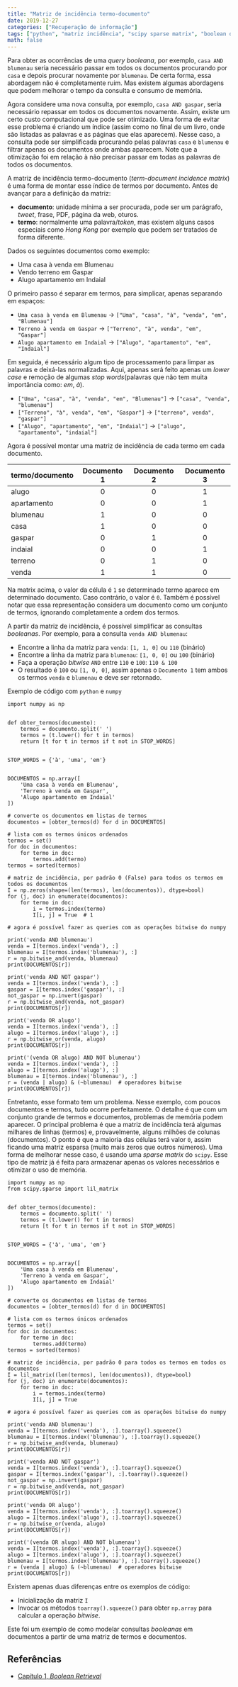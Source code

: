 ```yaml
---
title: "Matriz de incidência termo-documento"
date: 2019-12-27
categories: ["Recuperação de informação"]
tags: ["python", "matriz incidência", "scipy sparse matrix", "boolean query"]
math: false
---
```


Para obter as ocorrências de uma _query booleana_, por exemplo, `casa AND blumenau` seria necessário passar em todos os documentos procurando por `casa` e depois procurar novamente por `blumenau`.
De certa forma, essa abordagem não é completamente ruim.
Mas existem algumas abordagens que podem melhorar o tempo da consulta e consumo de memória.

<!-- more -->

Agora considere uma nova consulta, por exemplo, `casa AND gaspar`, seria necessário repassar em todos os documentos novamente.
Assim, existe um certo custo computacional que pode ser otimizado.
Uma forma de evitar esse problema é criando um índice (assim como no final de um livro, onde são listadas as palavras e as páginas que elas aparecem).
Nesse caso, a consulta pode ser simplificada procurando pelas palavras `casa` e `blumenau` e filtrar apenas os documentos onde ambas aparecem.
Note que a otimização foi em relação à não precisar passar em todas as palavras de todos os documentos.

A matriz de incidência termo-documento (_term-document incidence matrix_) é uma forma de montar esse índice de termos por documento.
Antes de avançar para a definição da matriz:

* **documento**: unidade mínima a ser procurada, pode ser um parágrafo, _tweet_, frase, PDF, página da web, oturos.
* **termo**: normalmente uma palavra/_token_, mas existem alguns casos especiais como _Hong Kong_ por exemplo que podem ser tratados de forma diferente.

Dados os seguintes documentos como exemplo:

* Uma casa à venda em Blumenau
* Vendo terreno em Gaspar
* Alugo apartamento em Indaial

O primeiro passo é separar em termos, para simplicar, apenas separando em espaços:

* `Uma casa à venda em Blumenau` -> `["Uma", "casa", "à", "venda", "em", "Blumenau"]`
* `Terreno à venda em Gaspar` -> `["Terreno", "à", venda", "em", "Gaspar"]`
* `Alugo apartamento em Indaial` -> `["Alugo", "apartamento", "em", "Indaial"]`

Em seguida, é necessário algum tipo de processamento para limpar as palavras e deixá-las normalizadas.
Aqui, apenas será feito apenas um _lower case_ e remoção de algumas _stop words_(palavras que não tem muita importância como: _em_, _à_).

* `["Uma", "casa", "à", "venda", "em", "Blumenau"]` -> `["casa", "venda", "blumenau"]`
* `["Terreno", "à", venda", "em", "Gaspar"]` -> `["terreno", venda", "gaspar"]`
* `["Alugo", "apartamento", "em", "Indaial"]` -> `["alugo", "apartamento", "indaial"]`

Agora é possível montar uma matriz de incidência de cada termo em cada documento.

|termo/documento|Documento 1|Documento 2|Documento 3|
|---------------|:---------:|:---------:|:---------:|
|alugo          | 0         | 0         | 1         |
|apartamento    | 0         | 0         | 1         |
|blumenau       | 1         | 0         | 0         |
|casa           | 1         | 0         | 0         |
|gaspar         | 0         | 1         | 0         |
|indaial        | 0         | 0         | 1         |
|terreno        | 0         | 1         | 0         |
|venda          | 1         | 1         | 0         |

Na matrix acima, o valor da célula é `1` se determinado termo aparece em determinado documento. Caso contrário, o valor é `0`.
Também é possível notar que essa representação considera um documento como um conjunto de termos, ignorando completamente a ordem dos termos.

A partir da matriz de incidência, é possível simplificar as consultas _booleanas_.
Por exemplo, para a consulta `venda AND blumenau`:

* Encontre a linha da matriz para `venda`: `[1, 1, 0]` ou `110` (binário)
* Encontre a linha da matriz para `blumenau`: `[1, 0, 0]` ou `100` (binário)
* Faça a operação _bitwise_ `AND` entre `110` e `100`: `110 & 100`
* O resultado é `100` ou `[1, 0, 0]`, assim apenas o `Documento 1` tem ambos os termos `venda` e `blumenau` e deve ser retornado.

Exemplo de código com `python` e `numpy`

```
import numpy as np


def obter_termos(documento):
    termos = documento.split(' ')
    termos = (t.lower() for t in termos)
    return [t for t in termos if t not in STOP_WORDS]


STOP_WORDS = {'à', 'uma', 'em'}


DOCUMENTOS = np.array([
    'Uma casa à venda em Blumenau',
    'Terreno à venda em Gaspar',
    'Alugo apartamento em Indaial'
])

# converte os documentos em listas de termos
documentos = [obter_termos(d) for d in DOCUMENTOS]

# lista com os termos únicos ordenados
termos = set()
for doc in documentos:
    for termo in doc:
        termos.add(termo)
termos = sorted(termos)

# matriz de incidência, por padrão 0 (False) para todos os termos em todos os documentos
I = np.zeros(shape=(len(termos), len(documentos)), dtype=bool)
for (j, doc) in enumerate(documentos):
    for termo in doc:
        i = termos.index(termo)
        I[i, j] = True  # 1

# agora é possível fazer as queries com as operações bitwise do numpy

print('venda AND blumenau')
venda = I[termos.index('venda'), :]
blumenau = I[termos.index('blumenau'), :]
r = np.bitwise_and(venda, blumenau)
print(DOCUMENTOS[r])

print('venda AND NOT gaspar')
venda = I[termos.index('venda'), :]
gaspar = I[termos.index('gaspar'), :]
not_gaspar = np.invert(gaspar)
r = np.bitwise_and(venda, not_gaspar)
print(DOCUMENTOS[r])

print('venda OR alugo')
venda = I[termos.index('venda'), :]
alugo = I[termos.index('alugo'), :]
r = np.bitwise_or(venda, alugo)
print(DOCUMENTOS[r])

print('(venda OR alugo) AND NOT blumenau')
venda = I[termos.index('venda'), :]
alugo = I[termos.index('alugo'), :]
blumenau = I[termos.index('blumenau'), :]
r = (venda | alugo) & (~blumenau)  # operadores bitwise
print(DOCUMENTOS[r])
```

Entretanto, esse formato tem um problema.
Nesse exemplo, com poucos documentos e termos, tudo ocorre perfeitamente.
O detalhe é que com um conjunto grande de termos e documentos, problemas de memória podem aparecer.
O principal problema é que a matriz de incidência terá algumas milhares de linhas (termos) e, provavelmente, alguns milhões de colunas (documentos).
O ponto é que a maioria das células terá valor `0`, assim ficando uma matriz esparsa (muito mais zeros que outros números).
Uma forma de melhorar nesse caso, é usando uma _sparse matrix_ do `scipy`.
Esse tipo de matriz já é feita para armazenar apenas os valores necessários e otimizar o uso de memória.

```
import numpy as np
from scipy.sparse import lil_matrix


def obter_termos(documento):
    termos = documento.split(' ')
    termos = (t.lower() for t in termos)
    return [t for t in termos if t not in STOP_WORDS]


STOP_WORDS = {'à', 'uma', 'em'}


DOCUMENTOS = np.array([
    'Uma casa à venda em Blumenau',
    'Terreno à venda em Gaspar',
    'Alugo apartamento em Indaial'
])

# converte os documentos em listas de termos
documentos = [obter_termos(d) for d in DOCUMENTOS]

# lista com os termos únicos ordenados
termos = set()
for doc in documentos:
    for termo in doc:
        termos.add(termo)
termos = sorted(termos)

# matriz de incidência, por padrão 0 para todos os termos em todos os documentos
I = lil_matrix((len(termos), len(documentos)), dtype=bool)
for (j, doc) in enumerate(documentos):
    for termo in doc:
        i = termos.index(termo)
        I[i, j] = True

# agora é possível fazer as queries com as operações bitwise do numpy

print('venda AND blumenau')
venda = I[termos.index('venda'), :].toarray().squeeze()
blumenau = I[termos.index('blumenau'), :].toarray().squeeze()
r = np.bitwise_and(venda, blumenau)
print(DOCUMENTOS[r])

print('venda AND NOT gaspar')
venda = I[termos.index('venda'), :].toarray().squeeze()
gaspar = I[termos.index('gaspar'), :].toarray().squeeze()
not_gaspar = np.invert(gaspar)
r = np.bitwise_and(venda, not_gaspar)
print(DOCUMENTOS[r])

print('venda OR alugo')
venda = I[termos.index('venda'), :].toarray().squeeze()
alugo = I[termos.index('alugo'), :].toarray().squeeze()
r = np.bitwise_or(venda, alugo)
print(DOCUMENTOS[r])

print('(venda OR alugo) AND NOT blumenau')
venda = I[termos.index('venda'), :].toarray().squeeze()
alugo = I[termos.index('alugo'), :].toarray().squeeze()
blumenau = I[termos.index('blumenau'), :].toarray().squeeze()
r = (venda | alugo) & (~blumenau)  # operadores bitwise
print(DOCUMENTOS[r])
```

Existem apenas duas diferenças entre os exemplos de código:

* Inicialização da matriz `I`
* Invocar os métodos `toarray().squeeze()` para obter `np.array` para calcular a operação _bitwise_.

Este foi um exemplo de como modelar consultas _booleanas_ em documentos a partir de uma matriz de termos e documentos.

## Referências

* [Capítulo 1, _Boolean Retrieval_](https://nlp.stanford.edu/IR-book/html/htmledition/boolean-retrieval-1.html)

